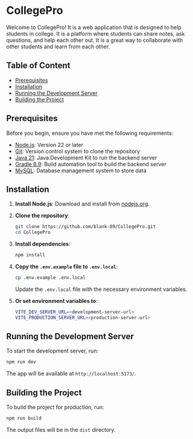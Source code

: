 # CollegePro

Welcome to CollegePro! It is a web application that is designed to help students in college. It is a platform where students can share notes, ask questions, and help each other out. It is a great way to collaborate with other students and learn from each other.

## Table of Content

- [Prerequisites](#prerequisites)
- [Installation](#installation)
- [Running the Development Server](#running-the-development-server)
- [Building the Project](#building-the-project)

## Prerequisites

Before you begin, ensure you have met the following requirements:

- [Node.js](https://nodejs.org/en/download/): Version 22 or later
- [Git](https://www.git-scm.com/downloads): Version control system to clone the repository
- [Java 21](https://www.oracle.com/java/technologies/downloads/#java21): Java Development Kit to run the backend server
- [Gradle 8.9](https://gradle.org/install/): Build automation tool to build the backend server
- [MySQL](https://dev.mysql.com/downloads/mysql/): Database management system to store data

## Installation

1. **Install Node.js**: Download and install from [nodejs.org](https://nodejs.org/en/download/).

2. **Clone the repository**:
   ```sh
   git clone https://github.com/blank-09/CollegePro.git
   cd CollegePro
   ```
3. **Install dependencies**:
   ```sh
   npm install
   ```
4. **Copy the `.env.example` file to `.env.local`**:

   ```sh
   cp .env.example .env.local
   ```

   Update the `.env.local` file with the necessary environment variables.

5. **Or set environment variables to**:

   ```sh
   VITE_DEV_SERVER_URL=<development-server-url>
   VITE_PRODUCTION_SERVER_URL=<production-server-url>
   ```

## Running the Development Server

To start the development server, run:

```sh
npm run dev
```

The app will be available at `http://localhost:5173/`.

## Building the Project

To build the project for production, run:

```sh
npm run build
```

The output files will be in the `dist` directory.
